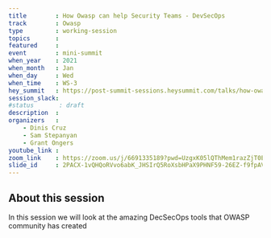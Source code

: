 ```yaml
---
title        : How Owasp can help Security Teams - DevSecOps
track        : Owasp
type         : working-session
topics       :
featured     :
event        : mini-summit
when_year    : 2021
when_month   : Jan
when_day     : Wed
when_time    : WS-3
hey_summit   : https://post-summit-sessions.heysummit.com/talks/how-owasp-can-help-security-teams-devsecops-1/
session_slack:
#status       : draft
description  :
organizers   :
    - Dinis Cruz
    - Sam Stepanyan
    - Grant Ongers
youtube_link :
zoom_link    : https://zoom.us/j/6691335189?pwd=UzgxK05lQThMem1razZjT0EvamhtUT09
slide_id     : 2PACX-1vQHQoRVvo6abK_JHSIrQ5RoXsbHPaX9PHNF59-26EZ-f9fpAVNV8hAqkKZqHwZPnIxmtPVc6QWqw6Dc
---
```


## About this session

In this session we will look at the amazing DecSecOps tools that OWASP community has created


